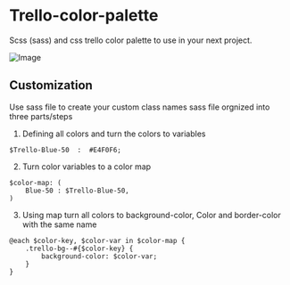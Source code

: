 # Trello-color-palette
Scss (sass) and css trello color palette to use in your next project. 

![Image](https://i.imgur.com/J5ZQIsd.png)

## Customization
Use sass file to create your custom class names 
sass file orgnized into three parts/steps

 1. Defining all colors and turn the colors to variables
``` 
$Trello-Blue-50  :  #E4F0F6;
```
 2. Turn color variables to a color map
``` 
$color-map: (
	Blue-50 : $Trello-Blue-50,
)
```
 3. Using map turn all colors to background-color, Color and
 border-color with the same name
``` 
@each $color-key, $color-var in $color-map {
	.trello-bg--#{$color-key} {
		background-color: $color-var;
	}
}
```
<!--stackedit_data:
eyJoaXN0b3J5IjpbLTE4NzMyNDIwNjZdfQ==
-->